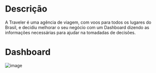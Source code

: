# Descrição
A Traveler é uma agência de viagem, com voos para todos os lugares do Brasil, e decidiu melhorar o seu negócio com um Dashboard dizendo as informações necessárias para ajudar na tomadadas de decisões.

# Dashboard
![image](https://user-images.githubusercontent.com/63107417/172975012-bda841eb-0518-4d7f-bc2d-c1045ad87ec2.png)

